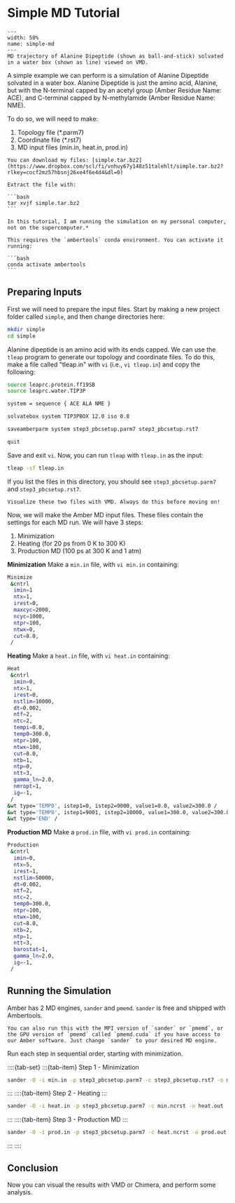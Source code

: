 # Simple MD Tutorial

<!-- <img src="../images/fun-fish.png" alt="fishy" class="bg-primary mb-1" width="200px"> -->
<!-- <video src="../../_static/simple.mov" width="50%" controls> -->

```{figure} ../../_static/simple.mov
---
width: 50%
name: simple-md
---
MD trajectory of Alanine Dipeptide (shown as ball-and-stick) solvated in a water box (shown as line) viewed on VMD.
```

A simple example we can perform is a simulation of Alanine Dipeptide solvated in a water box. Alanine Dipeptide is just the amino acid, Alanine, but with the N-terminal capped by an acetyl group (Amber Residue Name: ACE), and C-terminal capped by N-methylamide (Amber Residue Name: NME).

To do so, we will need to make:

1. Topology file (*.parm7)
2. Coordinate file (*.rst7)
3. MD input files (min.in, heat.in, prod.in)

````{note}
You can download my files: [simple.tar.bz2](https://www.dropbox.com/scl/fi/vnhuy67y148z51talehlt/simple.tar.bz2?rlkey=cocf2mz57hbsnj26xe4f6e4d4&dl=0)

Extract the file with:

```bash
tar xvjf simple.tar.bz2
```

In this tutorial, I am running the simulation on my personal computer, not on the supercomputer.*

This requires the `ambertools` conda environment. You can activate it running:

```bash
conda activate ambertools
```
````


## Preparing Inputs

First we will need to prepare the input files. Start by making a new project folder called `simple`, and then change directories here:

```bash
mkdir simple
cd simple
```

Alanine dipeptide is an amino acid with its ends capped. We can use the `tleap` program to generate our topology and coordinate files. To do this, make a file called "tleap.in" with `vi` (i.e., `vi tleap.in`) and copy the following:

```bash
source leaprc.protein.ff19SB
source leaprc.water.TIP3P

system = sequence { ACE ALA NME }

solvatebox system TIP3PBOX 12.0 iso 0.8

saveamberparm system step3_pbcsetup.parm7 step3_pbcsetup.rst7

quit
```

Save and exit `vi`. Now, you can run `tleap` with `tleap.in` as the input:

```bash
tleap -sf tleap.in
```

If you list the files in this  directory, you should see `step3_pbcsetup.parm7` and `step3_pbcsetup.rst7`.

```{note}
Visualize these two files with VMD. Always do this before moving on!
```

Now, we will make the Amber MD input files. These files contain the settings for each MD run. We will have 3 steps:

1. Minimization
2. Heating (for 20 ps from 0 K to 300 K)
3. Production MD (100 ps at 300 K and 1 atm)


**Minimization** Make a `min.in` file, with `vi min.in` containing:

```bash
Minimize
 &cntrl
  imin=1    
  ntx=1,        
  irest=0,
  maxcyc=2000,
  ncyc=1000,
  ntpr=100,
  ntwx=0,
  cut=8.0,
 /
```

**Heating** Make a `heat.in` file, with `vi heat.in` containing:

```bash
Heat
 &cntrl
  imin=0,
  ntx=1,
  irest=0,
  nstlim=10000,
  dt=0.002,
  ntf=2,
  ntc=2,
  tempi=0.0,
  temp0=300.0,
  ntpr=100,
  ntwx=100,
  cut=8.0,
  ntb=1,
  ntp=0,
  ntt=3,
  gamma_ln=2.0,
  nmropt=1,
  ig=-1,
 /
&wt type='TEMP0', istep1=0, istep2=9000, value1=0.0, value2=300.0 /
&wt type='TEMP0', istep1=9001, istep2=10000, value1=300.0, value2=300.0 /
&wt type='END' /
```

**Production MD** Make a `prod.in` file, with `vi prod.in` containing:

```bash
Production
 &cntrl
  imin=0,
  ntx=5,
  irest=1,
  nstlim=50000,
  dt=0.002,
  ntf=2,
  ntc=2,
  temp0=300.0,
  ntpr=100,
  ntwx=100,
  cut=8.0,
  ntb=2,
  ntp=1,
  ntt=3,
  barostat=1,
  gamma_ln=2.0,
  ig=-1,
 /
```


## Running the Simulation

Amber has 2 MD engines, `sander` and `pmemd`. `sander` is free and shipped with Ambertools. 

```{note}
You can also run this with the MPI version of `sander` or `pmemd`, or the GPU version of `pmemd` called `pmemd.cuda` if you have access to our Amber software. Just change `sander` to your desired MD engine.
```

Run each step in sequential order, starting with minimization.

::::{tab-set}
:::{tab-item} Step 1 - Minimization
```bash
sander -O -i min.in -p step3_pbcsetup.parm7 -c step3_pbcsetup.rst7 -o min.out -r min.ncrst -inf min.mdinfo
```
:::
::::{tab-item} Step 2 - Heating
:::
```bash
sander -O -i heat.in -p step3_pbcsetup.parm7 -c min.ncrst -o heat.out -r heat.ncrst -inf heat.mdinfo -x heat.nc
```
:::
::::{tab-item} Step 3 - Production MD
:::
```bash
sander -O -i prod.in -p step3_pbcsetup.parm7 -c heat.ncrst -o prod.out -r prod.ncrst -inf prod.mdinfo -x prod.nc
```
:::
::::


## Conclusion

Now you can visual the results with VMD or Chimera, and perform some analysis.

